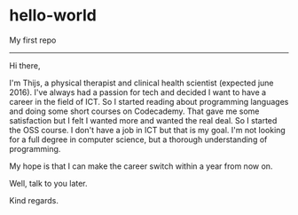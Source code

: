 # hello-world
My first repo
****************
Hi there,

I'm Thijs, a physical therapist and clinical health scientist (expected june 2016). I've always had a passion for tech and decided I want to have a career in the field of ICT. So I started reading about programming languages and doing some short courses on Codecademy. That gave me some satisfaction but I felt I wanted more and wanted the real deal.
So I started the OSS course. I don't have a job in ICT but that is my goal.
I'm not looking for a full degree in computer science, but a thorough understanding of programming. 

My hope is that I can make the career switch within a year from now on.

Well, talk to you later.

Kind regards.
